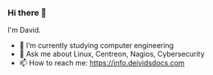 ### Hi there 👋

<!--**deividgdt/deividgdt** is a ✨ _special_ ✨ repository because its `README.md` (this file) appears on your GitHub profile.-->

I'm David.

- 🌱 I’m currently studying computer engineering 
- 💬 Ask me about Linux, Centreon, Nagios, Cybersecurity
- 📫 How to reach me: https://info.deividsdocs.com
